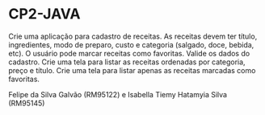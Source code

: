 # CP2-JAVA

Crie uma aplicação para cadastro de receitas. As receitas devem ter título, ingredientes, modo de preparo, custo e categoria (salgado, doce, bebida, etc). O usuário pode marcar receitas como favoritas. Valide os dados do cadastro. Crie uma tela para listar as receitas ordenadas por categoria, preço e título. Crie uma tela para listar apenas as receitas marcadas como favoritas.

Felipe da Silva Galvão (RM95122) e Isabella Tiemy Hatamyia Silva (RM95145)
